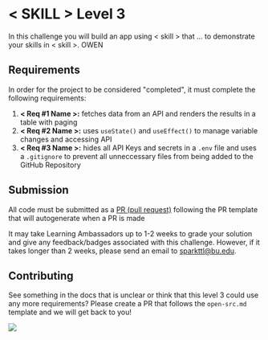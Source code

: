 # < SKILL > Level 3

In this challenge you will build an app using < skill > that ... to demonstrate your skills in < skill >.
OWEN

## Requirements

In order for the project to be considered "completed", it must complete the following requirements:

1. **< Req #1 Name >:** fetches data from an API and renders the results in a table with paging
2. **< Req #2 Name >:** uses `useState()` and `useEffect()` to manage variable changes and accessing API
3. **< Req #3 Name >:** hides all API Keys and secrets in a `.env` file and uses a `.gitignore` to prevent all unneccessary files from being added to the GitHub Repository

## Submission

All code must be submitted as a [PR (pull request)](https://docs.github.com/en/pull-requests/collaborating-with-pull-requests/proposing-changes-to-your-work-with-pull-requests/creating-a-pull-request#creating-the-pull-request) following the PR template that will autogenerate when a PR is made

It may take Learning Ambassadors up to 1-2 weeks to grade your solution and give any feedback/badges associated with this challenge. However, if it takes longer than 2 weeks, please send an email to sparkttl@bu.edu.

## Contributing

See something in the docs that is unclear or think that this level 3 could use any more requirements? Please create a PR that follows the `open-src.md` template and we will get back to you!

<a href="https://contrib.rocks">
  <img src="https://contrib.rocks/image?repo=BU-Spark-Learning-Ambassadors/paths-level3-template" />
</a>

<!-- PUT GOLD BADGE OF SKILL HERE -->
<!-- <div style="display: flex; align-items: center; justify-content: center;">
<img src="https://pngimg.com/d/gold_medal_PNG28.png" width='200'/>
</div> -->
